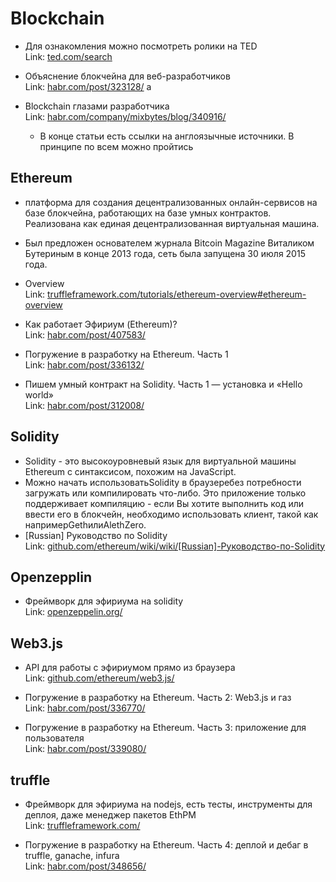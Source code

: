 # Blockchain  
  
* Для ознакомления можно посмотреть ролики на TED  
	Link: [ted.com/search][1]  
  
* Объяснение блокчейна для веб-разработчиков  
	Link: [habr.com/post/323128/][2]  a
  
* Blockchain глазами разработчика  
	Link: [habr.com/company/mixbytes/blog/340916/][3]  
  
	* В конце статьи есть ссылки на англоязычные источники. В принципе по всем можно пройтись  
  
## Ethereum  
  
* платформа для создания децентрализованных онлайн-сервисов на базе блокчейна, работающих на базе умных контрактов. Реализована как единая децентрализованная виртуальная машина.  
* Был предложен основателем журнала Bitcoin Magazine Виталиком Бутериным в конце 2013 года, сеть была запущена 30 июля 2015 года.  
* Overview  
	Link: [truffleframework.com/tutorials/ethereum-overview#ethereum-overview][4]  
  
* Как работает Эфириум (Ethereum)?  
	Link: [habr.com/post/407583/][5]  
  
* Погружение в разработку на Ethereum. Часть 1  
	Link: [habr.com/post/336132/][6]  
  
* Пишем умный контракт на Solidity. Часть 1 — установка и «Hello world»  
	Link: [habr.com/post/312008/][7]  
  
## Solidity  
  
* Solidity - это высокоуровневый язык для виртуальной машины Ethereum с синтаксисом, похожим на JavaScript.  
* Можно начать использоватьSolidity в браузеребез потребности загружать или компилировать что-либо. Это приложение только поддерживает компиляцию - если Вы хотите выполнить код или ввести его в блокчейн, необходимо использовать клиент, такой как напримерGethилиAlethZero.  
* [Russian] Руководство по Solidity  
	Link: [github.com/ethereum/wiki/wiki/[Russian]-Руководство-по-Solidity][8]  
  
## Openzepplin  
  
* Фреймворк для эфириума на solidity  
	Link: [openzeppelin.org/][9]  
  
## Web3.js  
  
* API для работы с эфириумом прямо из браузера  
	Link: [github.com/ethereum/web3.js/][10]  
  
* Погружение в разработку на Ethereum. Часть 2: Web3.js и газ  
	Link: [habr.com/post/336770/][11]  
  
* Погружение в разработку на Ethereum. Часть 3: приложение для пользователя  
	Link: [habr.com/post/339080/][12]  
  
## truffle  
  
* Фреймворк для эфириума на nodejs, есть тесты, инструменты для деплоя, даже менеджер пакетов EthPM  
	Link: [truffleframework.com/][13]  
  
* Погружение в разработку на Ethereum. Часть 4: деплой и дебаг в truffle, ganache, infura  
	Link: [habr.com/post/348656/][14]  
  
[1]: https://www.ted.com/search?q=blockchain  
[2]: https://habr.com/post/323128/  
[3]: https://habr.com/company/mixbytes/blog/340916/  
[4]: https://truffleframework.com/tutorials/ethereum-overview#ethereum-overview  
[5]: https://habr.com/post/407583/  
[6]: https://habr.com/post/336132/  
[7]: https://habr.com/post/312008/  
[8]: https://github.com/ethereum/wiki/wiki/%5BRussian%5D-%D0%A0%D1%83%D0%BA%D0%BE%D0%B2%D0%BE%D0%B4%D1%81%D1%82%D0%B2%D0%BE-%D0%BF%D0%BE-Solidity  
[9]: https://openzeppelin.org/  
[10]: https://github.com/ethereum/web3.js/  
[11]: https://habr.com/post/336770/  
[12]: https://habr.com/post/339080/  
[13]: https://truffleframework.com/  
[14]: https://habr.com/post/348656/  
 
